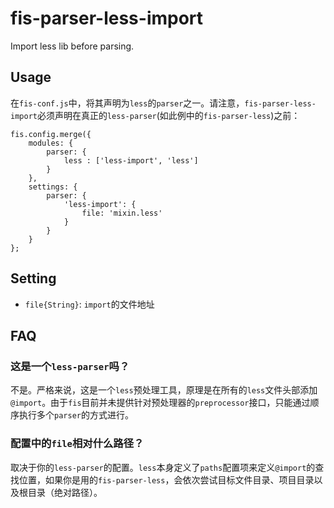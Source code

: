 fis-parser-less-import
====

Import less lib before parsing.

Usage
----
在`fis-conf.js`中，将其声明为`less`的`parser`之一。请注意，`fis-parser-less-import`必须声明在真正的`less-parser`(如此例中的`fis-parser-less`)之前： 
```
fis.config.merge({
    modules: {
        parser: {
            less : ['less-import', 'less']
        }
    },
    settings: {
        parser: {
            'less-import': {
                file: 'mixin.less'
            }
        }
    }
};
```

Setting
----
- `file{String}`: `import`的文件地址

FAQ
---
### 这是一个`less-parser`吗？
不是。严格来说，这是一个`less`预处理工具，原理是在所有的`less`文件头部添加`@import`。由于`fis`目前并未提供针对预处理器的`preprocessor`接口，只能通过顺序执行多个`parser`的方式进行。
### 配置中的`file`相对什么路径？
取决于你的`less-parser`的配置。`less`本身定义了`paths`配置项来定义`@import`的查找位置，如果你是用的`fis-parser-less`，会依次尝试目标文件目录、项目目录以及根目录（绝对路径）。
